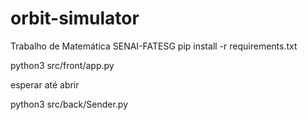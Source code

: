 # orbit-simulator
Trabalho de Matemática SENAI-FATESG
pip install -r requirements.txt

python3 src/front/app.py

esperar até abrir

python3 src/back/Sender.py
